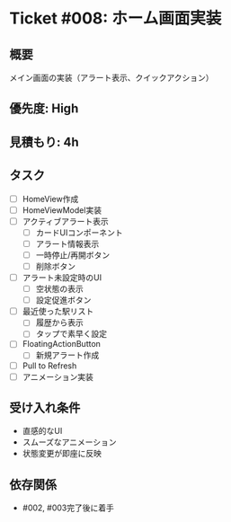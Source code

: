 # Ticket #008: ホーム画面実装

## 概要
メイン画面の実装（アラート表示、クイックアクション）

## 優先度: High
## 見積もり: 4h

## タスク
- [ ] HomeView作成
- [ ] HomeViewModel実装
- [ ] アクティブアラート表示
  - [ ] カードUIコンポーネント
  - [ ] アラート情報表示
  - [ ] 一時停止/再開ボタン
  - [ ] 削除ボタン
- [ ] アラート未設定時のUI
  - [ ] 空状態の表示
  - [ ] 設定促進ボタン
- [ ] 最近使った駅リスト
  - [ ] 履歴から表示
  - [ ] タップで素早く設定
- [ ] FloatingActionButton
  - [ ] 新規アラート作成
- [ ] Pull to Refresh
- [ ] アニメーション実装

## 受け入れ条件
- 直感的なUI
- スムーズなアニメーション
- 状態変更が即座に反映

## 依存関係
- #002, #003完了後に着手